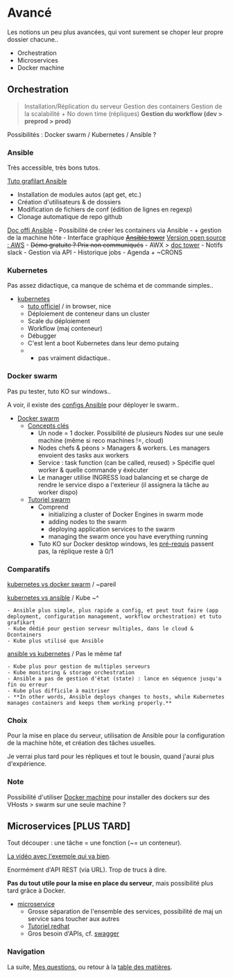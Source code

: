 # Avancé

Les notions un peu plus avancées, qui vont surement se choper leur propre dossier chacune..

- Orchestration
- Microservices
- Docker machine



## Orchestration

> Installation/Réplication du serveur
> Gestion des containers
> Gestion de la scalabilité + No down time (répliques)
> **Gestion du workflow (dev > preprod > prod)**

Possibilités : Docker swarm / Kubernetes / Ansible ?


### Ansible

Très accessible, très bons tutos.


[Tuto grafilart Ansible](https://www.youtube.com/watch?v=DwNapBHypE8)

- Installation de modules autos (apt get, etc.)
- Création d'utilisateurs & de dossiers
- Modification de fichiers de conf (édition de lignes en regexp)
- Clonage automatique de repo github

[Doc offi Ansible](https://www.ansible.com/integrations/containers/docker)
	- Possibilité de créer les containers via Ansible
	- + gestion de la machine hôte
	- Interface graphique ~~[Ansible tower](https://www.ansible.com/products/tower)~~ [Version open source : AWS](https://github.com/ansible/awx)
		- ~~Démo gratuite ? Prix non communiqués~~
		- AWX > [doc tower](https://docs.ansible.com/ansible-tower/index.html)
		- Notifs slack
		- Gestion via API
		- Historique jobs
		- Agenda + ~CRONS


### Kubernetes

Pas assez didactique, ca manque de schéma et de commande simples..

-	[kubernetes](https://kubernetes.io/fr/)
	-	[tuto officiel](https://kubernetes.io/fr/docs/tutorials/kubernetes-basics/) / in browser, nice
	- Déploiement de conteneur dans un cluster
	- Scale du déploiement
	- Workflow (maj conteneur)
	- Débugger
	- C'est lent a boot Kubernetes dans leur demo putaing
	- + pas vraiment didactique..


### Docker swarm

Pas pu tester, tuto KO sur windows..

A voir, il existe des [configs Ansible](https://blog.ruanbekker.com/blog/2018/06/14/deploy-docker-swarm-using-ansible/) pour déployer le swarm..

-	[Docker swarm](https://docs.docker.com/engine/swarm/)
	- [Concepts clés](https://docs.docker.com/engine/swarm/key-concepts/)
		- Un node = 1 docker. Possibilité de plusieurs Nodes sur une seule machine (même si reco machines !=, cloud)
		- Nodes chefs & péons > Managers & workers. Les managers envoient des tasks aux workers
		-	Service : task function (can be called, reused) > Spécifie quel worker & quelle commande y éxécuter
		- Le manager utilise INGRESS load balancing et se charge de rendre le service dispo a l'exterieur (il assignera la tâche au worker dispo)
	- [Tutoriel swarm](https://docs.docker.com/engine/swarm/swarm-tutorial/)
		- Comprend
			- initializing a cluster of Docker Engines in swarm mode
			- adding nodes to the swarm
			- deploying application services to the swarm
			- managing the swarm once you have everything running
		- Tuto KO sur Docker desktop windows, les [pré-requis](https://docs.docker.com/get-started/part4/#prerequisites) passent pas, la réplique reste à 0/1


### Comparatifs

[kubernetes vs docker swarm](https://vexxhost.com/blog/kubernetes-vs-docker-swarm-containerization-platforms/) / ~pareil

[kubernetes vs ansible](https://stackshare.io/stackups/ansible-vs-kubernetes) / Kube ~^

	- Ansible plus simple, plus rapide a config, et peut tout faire (app deployment, configuration management, workflow orchestration) et tuto grafikart
	- Kube dédié pour gestion serveur multiples, dans le cloud & Dcontainers
	- Kube plus utilisé que Ansible

[ansible vs kubernetes](https://www.simplilearn.com/ansible-vs-kubernetes-article) / Pas le même taf

	- Kube plus pour gestion de multiples serveurs
	- Kube monitoring & storage orchestration
	- Ansible a pas de gestion d'état (state) : lance en séquence jusqu'a fin ou erreur
	- Kube plus difficile à maitriser
	- **In other words, Ansible deploys changes to hosts, while Kubernetes manages containers and keeps them working properly.**


### Choix

Pour la mise en place du serveur, utilisation de Ansible pour la configuration de la machine hôte, et création des tâches usuelles.

Je verrai plus tard pour les répliques et tout le bousin, quand j'aurai plus d'expérience.


### Note

Possibilité d'utiliser [Docker machine](https://docs.docker.com/machine/overview/) pour installer des dockers sur des VHosts > swarm sur une seule machine ?



## Microservices [PLUS TARD]

Tout découper : une tâche = une fonction (~= un conteneur).

[La vidéo avec l'exemple qui va bien](https://www.youtube.com/watch?v=ucHwp1jUS2w).

Enormément d'API REST (via URL). Trop de trucs à dire.

**Pas du tout utile pour la mise en place du serveur**, mais possibilité plus tard grâce à Docker.

-	[microservice](https://smartbear.com/solutions/microservices/)
	- Grosse séparation de l'ensemble des services, possibilité de maj un service sans toucher aux autres
	- [Tutoriel redhat](https://www.redhat.com/fr/topics/microservices)
	- Gros besoin d'APIs, cf. [swagger](https://swagger.io/tools/swaggerhub/)



### Navigation

La suite, [Mes questions](/docs/08-Questions.md), ou retour à la [table des matières](https://github.com/youpiwaza/notes-serveur).